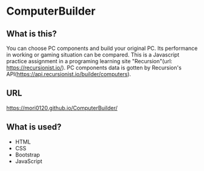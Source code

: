 # ComputerBuilder
## What is this?
You can choose PC components and build your original PC.
Its performance in working or gaming situation can be compared.
This is a Javascript practice assignment in a programing learning site "Recursion"(url: https://recursionist.io/).
PC components data is gotten by Recursion's API(https://api.recursionist.io/builder/computers).

## URL
https://mori0120.github.io/ComputerBuilder/

## What is used?
* HTML
* CSS
* Bootstrap
* JavaScript
